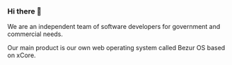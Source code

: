 ### Hi there 👋

We are an independent team of software developers for government and commercial needs.

Our main product is our own web operating system called Bezur OS based on xCore.

